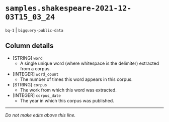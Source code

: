 # `samples.shakespeare-2021-12-03T15_03_24`
`bq-1` | `bigquery-public-data`

## Column details
* [STRING]    `word`
  - A single unique word (where whitespace is the delimiter) extracted from a corpus.
* [INTEGER]   `word_count`
  - The number of times this word appears in this corpus.
* [STRING]    `corpus`
  - The work from which this word was extracted.
* [INTEGER]   `corpus_date`
  - The year in which this corpus was published.

-------------------------------------------------------------------------------
*Do not make edits above this line.*
